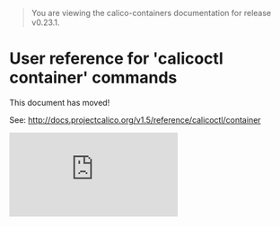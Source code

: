 > You are viewing the calico-containers documentation for release v0.23.1.

# User reference for 'calicoctl container' commands

This document has moved!

See: http://docs.projectcalico.org/v1.5/reference/calicoctl/container

[![Analytics](https://calico-ga-beacon.appspot.com/UA-52125893-3/calico-containers/docs/calicoctl/container.md?pixel)](https://github.com/igrigorik/ga-beacon)
